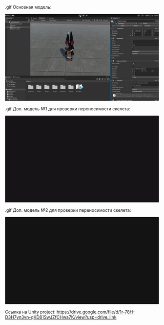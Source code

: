 .gif Основная модель:

![](./gif/(1)GIFforDiplom.gif)

.gif Доп. модель №1 для проверки переносимости скелета:

![](./gif/(2)GIFforDiplom.gif)

.gif Доп. модель №2 для проверки переносимости скелета:

![](./gif/(3)GIFforDiplom.gif)

Ссылка на Unity project: https://drive.google.com/file/d/1r-78H-D3H7yn3vn-qKD81SwJZfCHwa7K/view?usp=drive_link